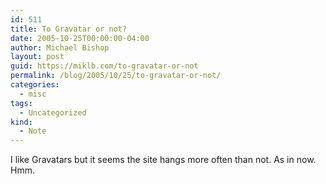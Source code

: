 ```yaml
---
id: 511
title: To Gravatar or not?
date: 2005-10-25T00:00:00-04:00
author: Michael Bishop
layout: post
guid: https://miklb.com/to-gravatar-or-not
permalink: /blog/2005/10/25/to-gravatar-or-not/
categories:
  - misc
tags:
  - Uncategorized
kind:
  - Note
---
```

<p>I like Gravatars but it seems the site hangs more often than not.  As in  now.  Hmm.</p>